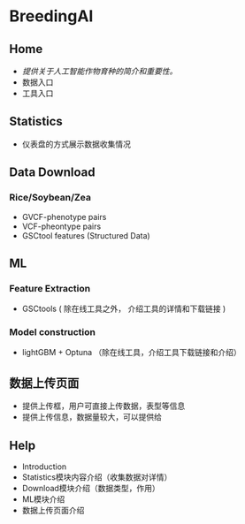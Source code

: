 # BreedingAI
## Home
- *提供关于人工智能作物育种的简介和重要性。*
- 数据入口
- 工具入口
## Statistics
- 仪表盘的方式展示数据收集情况
## Data Download
### Rice/Soybean/Zea
- GVCF-phenotype pairs
- VCF-pheontype pairs 
- GSCtool features (Structured Data)
## ML
### Feature Extraction
- GSCtools ( 除在线工具之外， 介绍工具的详情和下载链接 )
### Model construction
- lightGBM + Optuna （除在线工具，介绍工具下载链接和介绍）

## 数据上传页面
- 提供上传框，用户可直接上传数据，表型等信息
- 提供上传信息，数据量较大，可以提供给
## Help
- Introduction
- Statistics模块内容介绍（收集数据对详情）
- Download模块介绍（数据类型，作用）
- ML模块介绍
- 数据上传页面介绍